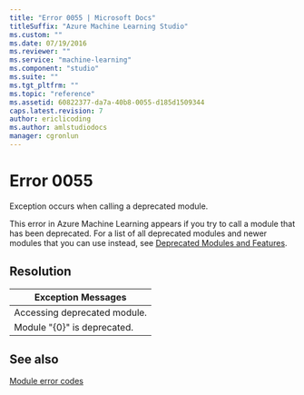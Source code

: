 ```yaml
---
title: "Error 0055 | Microsoft Docs"
titleSuffix: "Azure Machine Learning Studio"
ms.custom: ""
ms.date: 07/19/2016
ms.reviewer: ""
ms.service: "machine-learning"
ms.component: "studio"
ms.suite: ""
ms.tgt_pltfrm: ""
ms.topic: "reference"
ms.assetid: 60822377-da7a-40b8-0055-d185d1509344
caps.latest.revision: 7
author: ericlicoding
ms.author: amlstudiodocs
manager: cgronlun
---
```

# Error 0055  
 Exception occurs when calling a deprecated module.  
  
 This error in Azure Machine Learning appears if you try to call a module that has been deprecated. For a list of all deprecated modules and newer modules that you can use instead, see [Deprecated Modules and Features](../deprecated-modules-and-features.md).  
  
## Resolution  
  
|Exception Messages|  
|------------------------|  
|Accessing deprecated module.|  
|Module "{0}" is deprecated.|  
  
## See also  
 [Module error codes](../machine-learning-module-error-codes.md)